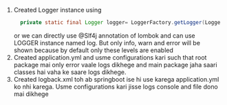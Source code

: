 1) Created Logger instance using 
   ```java
     private static final Logger logger= LoggerFactory.getLogger(LoggerController.class);
   ```
   or we can directly use @Slf4j annotation of lombok and can use LOGGER instance named log. But only info, warn and error will be shown because by default only these levels are enabled
2) Created application.yml and usme configurations kari such that root package mai only error vaale logs dikhege and main package jaha saari classes hai vaha ke saare logs dikhege.
3) Created logback.xml toh ab springboot ise hi use karega application.yml ko nhi karega. Usme configurations kari jisse logs console and file dono mai dikhege
